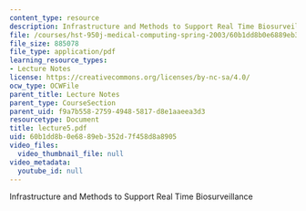 ```yaml
---
content_type: resource
description: Infrastructure and Methods to Support Real Time Biosurveillance
file: /courses/hst-950j-medical-computing-spring-2003/60b1dd8b0e6889eb352d7f458d8a8905_lecture5.pdf
file_size: 885078
file_type: application/pdf
learning_resource_types:
- Lecture Notes
license: https://creativecommons.org/licenses/by-nc-sa/4.0/
ocw_type: OCWFile
parent_title: Lecture Notes
parent_type: CourseSection
parent_uid: f9a7b558-2759-4948-5817-d8e1aaeea3d3
resourcetype: Document
title: lecture5.pdf
uid: 60b1dd8b-0e68-89eb-352d-7f458d8a8905
video_files:
  video_thumbnail_file: null
video_metadata:
  youtube_id: null
---
```

Infrastructure and Methods to Support Real Time Biosurveillance